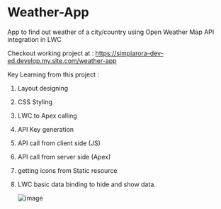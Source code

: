 # Weather-App
App to find out weather of a city/country using Open Weather Map API integration in LWC

Checkout working project at : https://simpiarora-dev-ed.develop.my.site.com/weather-app

Key Learning from this project :
1. Layout designing
2. CSS Styling
3. LWC to Apex calling
4. API Key generation
5. API call from client side (JS)
6. API call from server side (Apex)
7. getting icons from Static resource
8. LWC basic data binding to hide and show data.


   ![image](https://github.com/simpiarora/Weather-App/assets/17785244/20843954-9e1d-4f46-88b4-589826960bfb)
